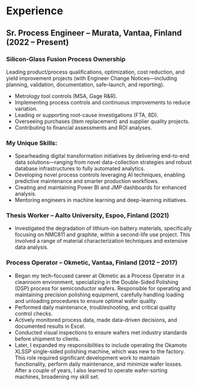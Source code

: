 # Experience

## Sr. Process Engineer – Murata, Vantaa, Finland (2022 – Present)

### **Silicon-Glass Fusion Process Ownership** 

Leading product/process qualifications, optimization, cost reduction, and yield improvement projects (with Engineer Change Notices—including planning, validation, documentation, safe-launch, and reporting).

- Metrology tool controls (MSA, Gage R&R).
- Implementing process controls and continuous improvements to reduce variation.
- Leading or supporting root-cause investigations (FTA, 8D).
- Overseeing purchases (item replacement) and supplier quality projects.
- Contributing to financial assessments and ROI analyses.

### **My Unique Skills:**

- Spearheading digital transformation initiatives by delivering end-to-end data solutions—ranging from novel data-collection strategies and robust database infrastructures to fully automated analytics.
- Developing novel process controls leveraging AI techniques, enabling predictive maintenance and smarter production workflows.
- Creating and maintaining Power BI and JMP dashboards for enhanced analysis.
- Mentoring engineers in machine learning and deep-learning initiatives.

### Thesis Worker – Aalto University, Espoo, Finland (2021)

- Investigated the degradation of lithium-ion battery materials, specifically focusing on NMC811 and graphite, within a second-life use project. This involved a range of material characterization techniques and extensive data analysis.

### Process Operator – Okmetic, Vantaa, Finland (2012 – 2017)

- Began my tech-focused career at Okmetic as a Process Operator in a cleanroom environment, specializing in the Double-Sided Polishing (DSP) process for semiconductor wafers. Responsible for operating and maintaining precision polishing equipment, carefully handling loading and unloading procedures to ensure optimal wafer quality.
- Performed daily maintenance, troubleshooting, and critical quality control checks.
- Actively monitored process data, made data-driven decisions, and documented results in Excel.
- Conducted visual inspections to ensure wafers met industry standards before shipment to clients.
- Later, I expanded my responsibilities to include operating the Okamoto XLSSP single-sided polishing machine, which was new to the factory. This role required significant development work to maintain functionality, perform daily maintenance, and minimize wafer losses. After a couple of years, I also learned to operate wafer-sorting machines, broadening my skill set.


